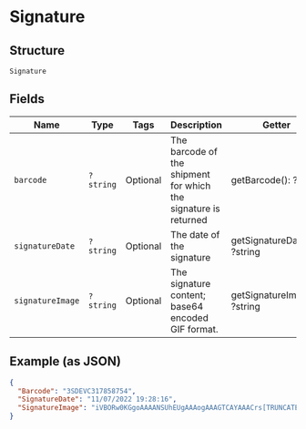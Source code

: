 
# Signature

## Structure

`Signature`

## Fields

| Name | Type | Tags | Description | Getter | Setter |
|  --- | --- | --- | --- | --- | --- |
| `barcode` | `?string` | Optional | The barcode of the shipment for which the signature is returned | getBarcode(): ?string | setBarcode(?string barcode): void |
| `signatureDate` | `?string` | Optional | The date of the signature | getSignatureDate(): ?string | setSignatureDate(?string signatureDate): void |
| `signatureImage` | `?string` | Optional | The signature content; base64 encoded GIF format. | getSignatureImage(): ?string | setSignatureImage(?string signatureImage): void |

## Example (as JSON)

```json
{
  "Barcode": "3SDEVC317858754",
  "SignatureDate": "11/07/2022 19:28:16",
  "SignatureImage": "iVBORw0KGgoAAAANSUhEUgAAAogAAAGTCAYAAACrs[TRUNCATED]"
}
```

